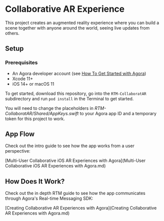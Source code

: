 # Collaborative AR Experience

This project creates an augmented reality experience where you can build a scene together with anyone around the world, seeing live updates from others.

## Setup

### Prerequisites

- An Agora developer account (see [How To Get Started with Agora](https://www.agora.io/en/blog/how-to-get-started-with-agora?utm_source=medium&utm_medium=blog&utm_campaign=ios-uikit-guide))
- Xcode 11+
- iOS 14+ or macOS 11

To get started, download this repository, go into the `RTM-CollaboratAR` subdirectory and run `pod install` in the Terminal to get started.

You will need to change the placeholders in _RTM-CollaboratAR/Shared/AppKeys.swift_ to your Agora app ID and a temporary token for this project to work.

## App Flow

Check out the intro guide to see how the app works from a user perspective:

[Multi-User Collaborative iOS AR Experiences with Agora](Multi-User Collaborative iOS AR Experiences with Agora.md)

## How Does It Work?

Check out the in depth RTM guide to see how the app communicates through Agora's Real-time Messaging SDK:

[Creating Collaborative AR Experiences with Agora](Creating Collaborative AR Experiences with Agora.md)